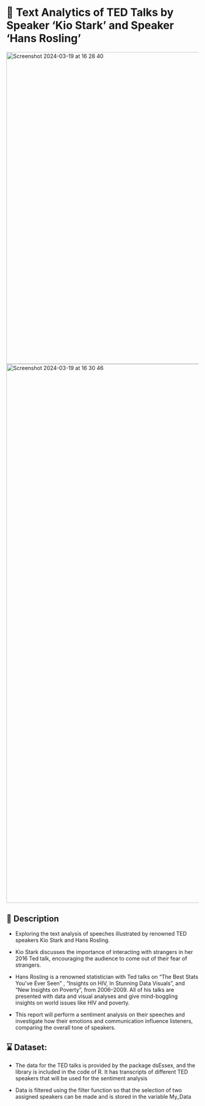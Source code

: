 # 🚀 Text Analytics of TED Talks by Speaker ‘Kio Stark’ and Speaker ‘Hans Rosling’
<img width="817" alt="Screenshot 2024-03-19 at 16 28 40" src="https://github.com/Gauravonthemixx/Text-Analytics-of-TED-Talks/assets/91785440/0916d6a8-8ea8-4e0d-97f2-a542db4ae749"> <img width="1412" alt="Screenshot 2024-03-19 at 16 30 46" src="https://github.com/Gauravonthemixx/Text-Analytics-of-TED-Talks/assets/91785440/08e8d951-d21a-4444-9d2c-fc64aec8657b">



## 📝 Description
* Exploring the text analysis of speeches illustrated by renowned TED speakers Kio Stark and Hans Rosling. 

* Kio Stark discusses the importance of interacting with strangers in her 2016 Ted talk, encouraging the audience to come out of their fear of strangers.

* Hans Rosling is a renowned statistician with Ted talks on “The Best Stats You’ve Ever Seen” , “Insights on HIV, In Stunning Data Visuals”, and “New Insights on Poverty”, from 2006–2009. All of his talks are presented with data and visual analyses and give mind-boggling insights on world issues like HIV and poverty. 

* This report will perform a sentiment analysis on their speeches and investigate how their emotions and communication influence listeners, comparing the overall tone of speakers.

## ⌛ Dataset:

* The data for the TED talks is provided by the package dsEssex, and the library is included in the code of R. It has transcripts of different TED speakers that will be used for the sentiment analysis

* Data is filtered using the filter function so that the selection of two assigned speakers can be made and is stored in the variable My_Data


